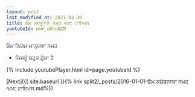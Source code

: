 ```yaml
---
layout: post
last_modified_at: 2021-03-30
title: ਓਮ ਸਦਭੂਤਾਏ ਨਮਹ ੧੦੮ ਟਾਇਮਸ
youtubeId: mmY_uKhuNCM
---
```

 
 
 ਓਮ ਠਿਗਮ ਮਾਨ੍ਯਵਾ ਨਮਹ  
 
 -  ਜਿਸਨੂੰ ਬਹੁਤ ਗੁੱਸਾ ਹੈ 
 
  
 
  
 
 
 
 
 
 


{% include youtubePlayer.html id=page.youtubeId %}
 
[Next]({{ site.baseurl }}{% link  split2/_posts/2016-01-01-ਓਮ ਕਸ਼ੋਭਨਾਯਾ ਨਮਹ ੧੦੮ ਟਾਇਮਸ.md%})
 
